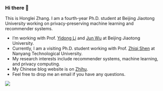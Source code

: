 ### Hi there 👋

<!--
**hongleizhang/hongleizhang** is a ✨ _special_ ✨ repository because its `README.md` (this file) appears on your GitHub profile.

Here are some ideas to get you started:

- 🔭 I’m currently working on ...
- 🌱 I’m currently learning ...
- 👯 I’m looking to collaborate on ...
- 🤔 I’m looking for help with ...
- 💬 Ask me about ...
- 📫 How to reach me: ...
- 😄 Pronouns: ...
- ⚡ Fun fact: ...
-->

This is Honglei Zhang. I am a fourth-year Ph.D. student at Beijing Jiaotong University working on privacy-preserving machine learning and recommender systems.

- I’m working with Prof. [Yidong Li](https://faculty.bjtu.edu.cn/8408/) and [Jun Wu](https://faculty.bjtu.edu.cn/8620/) at Beijing Jiaotong University.
- Currently, I am a visiting Ph.D. student working with Prof. [Zhiqi Shen](https://personal.ntu.edu.sg/zqshen/) at Nanyang Technological University.
- My research interests include recommender systems, machine learning, and privacy computing.
- My Chinese blog website is on [Zhihu](https://www.zhihu.com/people/hongleizhang).
- Feel free to drop me an email if you have any questions.

![](https://github-readme-stats.vercel.app/api?username=hongleizhang)
